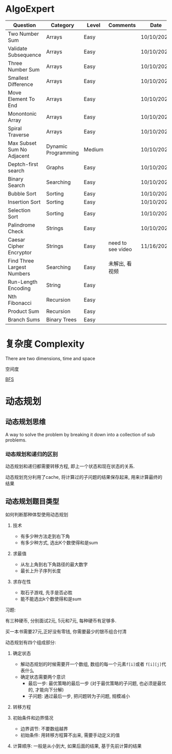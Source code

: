 # AlgoExpert

| Question                   | Category            | Level  | Comments          | Date       |
| -------------------------- | ------------------- | ------ | ----------------- | ---------- |
| Two Number Sum             | Arrays              | Easy   |                   | 10/10/2020 |
| Validate Subsequence       | Arrays              | Easy   |                   | 10/10/2020 |
| Three Number Sum           | Arrays              | Easy   |                   | 10/10/2020 |
| Smallest Difference        | Arrays              | Easy   |                   | 10/10/2020 |
| Move Element To End        | Arrays              | Easy   |                   | 10/10/2020 |
| Monontonic Array           | Arrays              | Easy   |                   | 10/10/2020 |
| Spiral Traverse            | Arrays              | Easy   |                   | 10/10/2020 |
| Max Subset Sum No Adjacent | Dynamic Programming | Medium |                   | 10/10/2020 |
| Deptch-first search        | Graphs              | Easy   |                   | 10/10/2020 |
| Binary Search              | Searching           | Easy   |                   | 10/10/2020 |
| Bubble Sort                | Sorting             | Easy   |                   | 10/10/2020 |
| Insertion Sort             | Sorting             | Easy   |                   | 10/10/2020 |
| Selection Sort             | Sorting             | Easy   |                   | 10/10/2020 |
| Palindrome Check           | Strings             | Easy   |                   | 10/10/2020 |
| Caesar Cipher Encryptor    | Strings             | Easy   | need to see video | 11/16/2020 |
| Find Three Largest Numbers | Searching           | Easy   | 未解出, 看视频    |            |
| Run-Length Encoding        | String              | Easy   |                   |            |
| Nth Fibonacci              | Recursion           | Easy   |                   |            |
| Product Sum                | Recursion           | Easy   |                   |            |
| Branch Sums                | Binary Trees        | Easy   |                   |            |



# 复杂度 Complexity

There are two dimensions, time and space

空间度





[BFS](https://www.youtube.com/watch?v=E_V71Ejz3f4&t=315s)



# 动态规划

## 动态规划思维

A way to solve the problem by breaking it down into a collection of sub problems. 

### 动态规划和递归的区别

动态规划和递归都需要转移方程, 即上一个状态和现在状态的关系. 

动态规划充分利用了cache, 将计算过的子问题的结果保存起来, 用来计算最终的结果

## 动态规划题目类型

如何判断那种体型使用动态规划

1. 技术
   * 有多少种方法走到右下角
   * 有多少种方式, 选出K个数使得和是sum
2. 求最值
   * 从左上角到右下角路径的最大数字
   * 最长上升子序列长度

3. 求存在性
   * 取石子游戏, 先手是否必胜
   * 能不能选出k个数使得和是sum

   

习题:

有三种硬币, 分别面试2元, 5元和7元, 每种硬币有足够多. 

买一本书需要27元,正好没有零钱, 你需要最少的银币组合付清

动态规划有四个组成部分: 

1. 确定状态
   * 解动态规划的时候需要开一个数组, 数组的每一个元素`f[i]`或者 `f[i][j]`代表什么
   * 确定状态需要两个意识
     * 最后一步: 最优策略的最后一步  (对于最优策略的子问题, 也必须是最优的, 才能向下分解)
     * 子问题: 通过最后一步, 把问题转为子问题, 规模减小
2. 转移方程
3. 初始条件和边界情况
   * 边界调节: 不要数组越界
   * 初始条件: 用转移方程算不出来, 需要手动定义的值

4. 计算顺序: 一般是从小到大, 如果后面的结果, 基于先前计算的结果